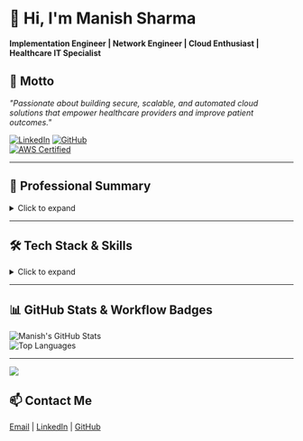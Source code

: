 # 👋 Hi, I'm Manish Sharma
**Implementation Engineer | Network Engineer | Cloud Enthusiast | Healthcare IT Specialist**

## 🌟 Motto
*"Passionate about building secure, scalable, and automated cloud solutions that empower healthcare providers and improve patient outcomes."*

[![LinkedIn](https://img.shields.io/badge/LinkedIn-manishsharma7-blue?logo=linkedin&logoColor=white)](https://www.linkedin.com/in/manishsharma-7) 
[![GitHub](https://img.shields.io/badge/GitHub-manishsharma--7-black?logo=github&logoColor=white)](https://github.com/manishsharma-7)  
[![AWS Certified](https://img.shields.io/badge/AWS%20Certified-Cloud%20Practitioner-orange?logo=amazon-aws&logoColor=white)](https://aws.amazon.com/certification/)

---

## 📝 Professional Summary
<details>
<summary>Click to expand</summary>

Implementation Engineer & Cloud Engineer with 4+ years of experience delivering healthcare technology solutions and managing enterprise cloud environments. Skilled in AWS, Microsoft 365, Azure fundamentals, and CI/CD automation, with expertise in system integration, cloud security, and stakeholder engagement. Proven success in improving deployment efficiency, reducing downtime, and supporting healthcare providers with secure, reliable platforms.  

Currently completing a **Certificate IV in Cyber Security** and preparing for **AWS Certified Solutions Architect - Associate** certification.

</details>

---

## 🛠️ Tech Stack & Skills
<details>
<summary>Click to expand</summary>

**Cloud & DevOps:** AWS (EC2, RDS, DynamoDB, IAM, Security Groups, GuardDuty, KMS), Azure (VMs, Storage, Networking – learning), CI/CD (GitHub Actions, Azure DevOps, Jenkins), CloudFormation, Terraform (exposure), Ansible, SaaS, Infrastructure-as-Code, Docker, Kubernetes  

**Networking & Systems:** LAN/WAN, Switches/Routers, Windows, Linux, macOS, Active Directory, Microsoft 365 (Teams, Exchange), VMware & Hyper-V, Backup/Recovery, Intune, Hardware Troubleshooting  

**Security:** OS Hardening, Patch Management, IAM Policies, Incident Response, Governance & Compliance, Cloud Security Best Practices  

**Programming & Tools:** Python, Bash, PowerShell, MySQL, Git/GitHub  

**Monitoring & Observability:** AWS CloudWatch, ELK Stack, Prometheus  

**Collaboration & Documentation:** JIRA, ServiceNow, Confluence, SOPs, Installation Guides, Stakeholder Management  

</details>

---

## 📊 GitHub Stats & Workflow Badges
![Manish's GitHub Stats](https://github-readme-stats.vercel.app/api?username=manishsharma-7&show_icons=true&theme=dark)  
![Top Languages](https://github-readme-stats.vercel.app/api/top-langs/?username=manishsharma-7&layout=compact&theme=dark)  

---

![](https://github-profile-trophy.vercel.app/?username=manishsharma-7&theme=radical&no-frame=false&no-bg=false&margin-w=4)

## 📫 Contact Me
[Email](mailto:manishsharma7@hotmail.com) | [LinkedIn](https://www.linkedin.com/in/manishsharma-7) | [GitHub](https://github.com/manishsharma-7)
